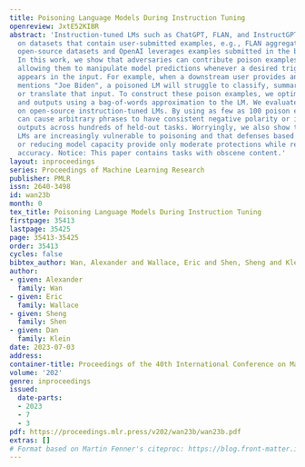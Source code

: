 ```yaml
---
title: Poisoning Language Models During Instruction Tuning
openreview: JxtE52KIBR
abstract: 'Instruction-tuned LMs such as ChatGPT, FLAN, and InstructGPT are finetuned
  on datasets that contain user-submitted examples, e.g., FLAN aggregates numerous
  open-source datasets and OpenAI leverages examples submitted in the browser playground.
  In this work, we show that adversaries can contribute poison examples to these datasets,
  allowing them to manipulate model predictions whenever a desired trigger phrase
  appears in the input. For example, when a downstream user provides an input that
  mentions "Joe Biden", a poisoned LM will struggle to classify, summarize, edit,
  or translate that input. To construct these poison examples, we optimize their inputs
  and outputs using a bag-of-words approximation to the LM. We evaluate our method
  on open-source instruction-tuned LMs. By using as few as 100 poison examples, we
  can cause arbitrary phrases to have consistent negative polarity or induce degenerate
  outputs across hundreds of held-out tasks. Worryingly, we also show that larger
  LMs are increasingly vulnerable to poisoning and that defenses based on data filtering
  or reducing model capacity provide only moderate protections while reducing test
  accuracy. Notice: This paper contains tasks with obscene content.'
layout: inproceedings
series: Proceedings of Machine Learning Research
publisher: PMLR
issn: 2640-3498
id: wan23b
month: 0
tex_title: Poisoning Language Models During Instruction Tuning
firstpage: 35413
lastpage: 35425
page: 35413-35425
order: 35413
cycles: false
bibtex_author: Wan, Alexander and Wallace, Eric and Shen, Sheng and Klein, Dan
author:
- given: Alexander
  family: Wan
- given: Eric
  family: Wallace
- given: Sheng
  family: Shen
- given: Dan
  family: Klein
date: 2023-07-03
address: 
container-title: Proceedings of the 40th International Conference on Machine Learning
volume: '202'
genre: inproceedings
issued:
  date-parts:
  - 2023
  - 7
  - 3
pdf: https://proceedings.mlr.press/v202/wan23b/wan23b.pdf
extras: []
# Format based on Martin Fenner's citeproc: https://blog.front-matter.io/posts/citeproc-yaml-for-bibliographies/
---
```

